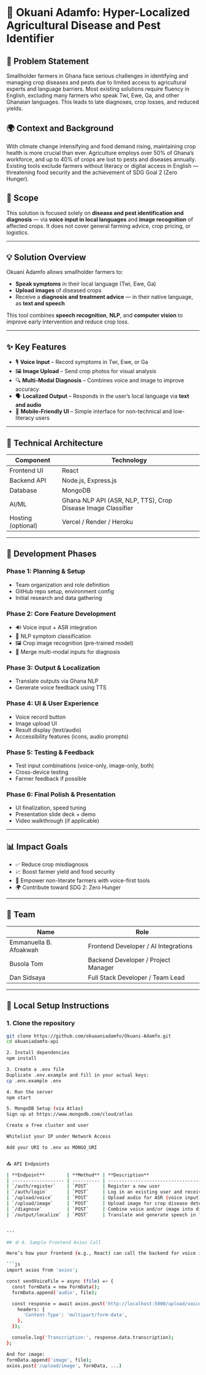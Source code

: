# 🌱 Okuani Adamfo: Hyper-Localized Agricultural Disease and Pest Identifier

## 📌 Problem Statement

Smallholder farmers in Ghana face serious challenges in identifying and managing crop diseases and pests due to limited access to agricultural experts and language barriers. Most existing solutions require fluency in English, excluding many farmers who speak Twi, Ewe, Ga, and other Ghanaian languages. This leads to late diagnoses, crop losses, and reduced yields.

## 🌍 Context and Background

With climate change intensifying and food demand rising, maintaining crop health is more crucial than ever. Agriculture employs over 50% of Ghana’s workforce, and up to 40% of crops are lost to pests and diseases annually. Existing tools exclude farmers without literacy or digital access in English — threatening food security and the achievement of SDG Goal 2 (Zero Hunger).

## 🎯 Scope

This solution is focused solely on **disease and pest identification and diagnosis** — via **voice input in local languages** and **image recognition** of affected crops. It does not cover general farming advice, crop pricing, or logistics.

---

## 💡 Solution Overview

Okuani Adamfo allows smallholder farmers to:

- **Speak symptoms** in their local language (Twi, Ewe, Ga)
- **Upload images** of diseased crops
- Receive a **diagnosis and treatment advice** — in their native language, as **text and speech**

This tool combines **speech recognition**, **NLP**, and **computer vision** to improve early intervention and reduce crop loss.

---

## ✨ Key Features

- 🎙 **Voice Input** – Record symptoms in Twi, Ewe, or Ga
- 🖼 **Image Upload** – Send crop photos for visual analysis
- 🔍 **Multi-Modal Diagnosis** – Combines voice and image to improve accuracy
- 🗣 **Localized Output** – Responds in the user’s local language via **text and audio**
- 📱 **Mobile-Friendly UI** – Simple interface for non-technical and low-literacy users

---

## 🔬 Technical Architecture

| Component          | Technology                     |
|--------------------|---------------------------------|
| Frontend UI        | React                           |
| Backend API        | Node.js, Express.js             |
| Database           | MongoDB                         |
| AI/ML              | Ghana NLP API (ASR, NLP, TTS), Crop Disease Image Classifier |
| Hosting (optional) | Vercel / Render / Heroku        |

---

## 🚀 Development Phases

### **Phase 1: Planning & Setup**
- Team organization and role definition
- GitHub repo setup, environment config
- Initial research and data gathering

### **Phase 2: Core Feature Development**
- 🔊 Voice input + ASR integration
- 🧠 NLP symptom classification
- 🖼 Crop image recognition (pre-trained model)
- 🔗 Merge multi-modal inputs for diagnosis

### **Phase 3: Output & Localization**
- Translate outputs via Ghana NLP
- Generate voice feedback using TTS

### **Phase 4: UI & User Experience**
- Voice record button
- Image upload UI
- Result display (text/audio)
- Accessibility features (icons, audio prompts)

### **Phase 5: Testing & Feedback**
- Test input combinations (voice-only, image-only, both)
- Cross-device testing
- Farmer feedback if possible

### **Phase 6: Final Polish & Presentation**
- UI finalization, speed tuning
- Presentation slide deck + demo
- Video walkthrough (if applicable)

---

## 📊 Impact Goals

- ✅ Reduce crop misdiagnosis
- 📈 Boost farmer yield and food security
- 🧠 Empower non-literate farmers with voice-first tools
- 🌍 Contribute toward SDG 2: Zero Hunger

---

## 👥 Team

| Name                  | Role                                 |
|-----------------------|--------------------------------------|
| Emmanuella B. Afoakwah | Frontend Developer / AI Integrations |
| Busola Tom       | Backend Developer / Project Manager |
| Dan Sidsaya           | Full Stack Developer / Team Lead     |

---

## 🔧 Local Setup Instructions

### 1. Clone the repository
```bash
git clone https://github.com/okuaaniadamfo/Okuani-Adamfo.git
cd okuaniadamfo-api

2. Install dependencies
npm install

3. Create a .env file
Duplicate .env.example and fill in your actual keys:
cp .env.example .env

4. Run the server
npm start

5. MongoDB Setup (via Atlas)
Sign up at https://www.mongodb.com/cloud/atlas

Create a free cluster and user

Whitelist your IP under Network Access

Add your URI to .env as MONGO_URI


📤 API Endpoints

| **Endpoint**        | **Method** | **Description**                                 |
| ------------------- | ---------- | ----------------------------------------------- |
| `/auth/register`    | `POST`     | Register a new user                             |
| `/auth/login`       | `POST`     | Log in an existing user and receive JWT token   |
| `/upload/voice`     | `POST`     | Upload audio for ASR (voice input)              |
| `/upload/image`     | `POST`     | Upload image for crop disease detection         |
| `/diagnose`         | `POST`     | Combine voice and/or image into diagnosis       |
| `/output/localize`  | `POST`     | Translate and generate speech in local language |


---

## ⚙️ 4. Sample Frontend Axios Call

Here’s how your frontend (e.g., React) can call the backend for voice input:

```js
import axios from 'axios';

const sendVoiceFile = async (file) => {
  const formData = new FormData();
  formData.append('audio', file);

  const response = await axios.post('http://localhost:5000/upload/voice', formData, {
    headers: {
      'Content-Type': 'multipart/form-data',
    },
  });

  console.log('Transcription:', response.data.transcription);
};

And for image:
formData.append('image', file);
axios.post('/upload/image', formData, ...)


